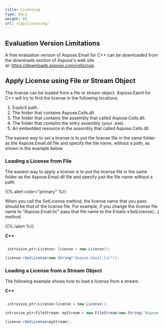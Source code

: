 ```yaml
---
title: Licensing
type: docs
weight: 60
url: /cpp/licensing/
---
```


## **Evaluation Version Limitations**
A free evaluation version of Aspose.Email for C++ can be downloaded from the downloads section of Aspose's web site at: https://downloads.aspose.com/cells/cpp.
## **Apply License using File or Stream Object**
The license can be loaded from a file or stream object. Aspose.Eamil for C++ will try to find the license in the following locations:

1. Explicit path.
1. The folder that contains Aspose.Cells.dll.
1. The folder that contains the assembly that called Aspose.Cells.dll.
1. The folder that contains the entry assembly (your .exe).
1. An embedded resource in the assembly that called Aspose.Cells.dll.

The easiest way to set a license is to put the license file in the same folder as the Aspose.Email.dll file and specify the file name, without a path, as shown in the example below.
### **Loading a License from File**
The easiest way to apply a license is to put the license file in the same folder as the Aspose.Email.dll file and specify just the file name without a path.

{{% alert color="primary" %}} 

When you call the SetLicense method, the license name that you pass should be that of the license file. For example, if you change the license file name to "Aspose.Email.lic" pass that file name to the Emails->SetLicense(…) method.

{{% /alert %}} 

**C++**

``` cs

 intrusive_ptr<License> license = new License();

license->SetLicense(new String("Aspose.Email.lic"));

```
### **Loading a License from a Stream Object**
The following example shows how to load a license from a stream.

**C++**

``` cs

 intrusive_ptr<License>license = new License();

intrusive_ptr<FileStream> myStream = new FileStream(new String("Aspose.Email.lic"), FileMode_Open);

license->SetLicense(myStream);

```
